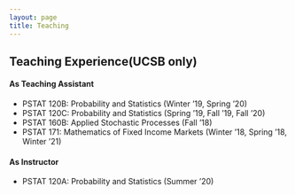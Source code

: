 ```yaml
---
layout: page
title: Teaching
---
```


## Teaching Experience(UCSB only)


#### As Teaching Assistant
* PSTAT 120B: Probability and Statistics (Winter ’19, Spring ’20)
* PSTAT 120C: Probability and Statistics (Spring ’19, Fall ’19, Fall ’20)
* PSTAT 160B: Applied Stochastic Processes (Fall ’18)
* PSTAT 171: Mathematics of Fixed Income Markets (Winter ’18, Spring ’18, Winter ’21)



#### As Instructor
* PSTAT 120A: Probability and Statistics (Summer ’20)


